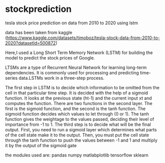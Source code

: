 # stockprediction
tesla stock price prediction on data from 2010 to 2020 using lstm


data has been taken from kaggle (https://www.kaggle.com/datasets/timoboz/tesla-stock-data-from-2010-to-2020?datasetId=500872)

Here,I used a Long Short Term Memory Network (LSTM) for building the model to predict the stock prices of Google.

LTSMs are a type of Recurrent Neural Network for learning long-term dependencies. It is commonly used for processing and predicting time-series data.LSTMs work in a three-step process.

The first step in LSTM is to decide which information to be omitted from the cell in that particular time step. It is decided with the help of a sigmoid function. It looks at the previous state (ht-1) and the current input xt and computes the function.
There are two functions in the second layer. The first is the sigmoid function, and the second is the tanh function. The sigmoid function decides which values to let through (0 or 1). The tanh function gives the weightage to the values passed, deciding their level of importance from -1 to 1.
The third step is to decide what will be the final output. First, you need to run a sigmoid layer which determines what parts of the cell state make it to the output. Then, you must put the cell state through the tanh function to push the values between -1 and 1 and multiply it by the output of the sigmoid gate

the modules used are:
pandas
numpy
matlabplotlib
tensorflow
sklearn
